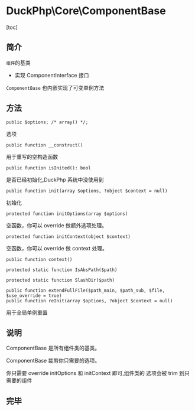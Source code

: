 # DuckPhp\Core\ComponentBase
[toc]

## 简介

`组件`的基类 

+ 实现 ComponentInterface 接口

`ComponentBase` 也内嵌实现了可变单例方法

## 方法

    public $options; /* array() */;
选项

    public function __construct()
用于重写的空构造函数

    public function isInited(): bool
是否已经初始化,DuckPhp 系统中没使用到

    public function init(array $options, ?object $context = null)
初始化

    protected function initOptions(array $options)
空函数，你可以 override 做额外选项处理。

    protected function initContext(object $context)
空函数，你可以 override 做 context 处理。

    public function context()

    protected static function IsAbsPath($path)

    protected static function SlashDir($path)

    public function extendFullFile($path_main, $path_sub, $file, $use_override = true)
    public function reInit(array $options, ?object $context = null)
用于全局单例重置

## 说明

ComponentBase 是所有组件类的基类。

ComponentBase 裁剪你只需要的选项。

你只需要 override initOptions 和 initContext 即可,组件类的 选项会被 trim 到只需要的组件

## 完毕
